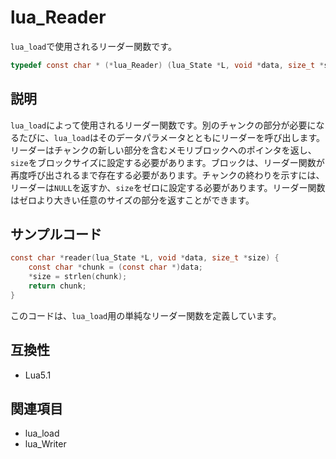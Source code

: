 # lua_Reader

`lua_load`で使用されるリーダー関数です。

```c
typedef const char * (*lua_Reader) (lua_State *L, void *data, size_t *size);
```

## 説明

`lua_load`によって使用されるリーダー関数です。別のチャンクの部分が必要になるたびに、`lua_load`はそのデータパラメータとともにリーダーを呼び出します。リーダーはチャンクの新しい部分を含むメモリブロックへのポインタを返し、`size`をブロックサイズに設定する必要があります。ブロックは、リーダー関数が再度呼び出されるまで存在する必要があります。チャンクの終わりを示すには、リーダーは`NULL`を返すか、`size`をゼロに設定する必要があります。リーダー関数はゼロより大きい任意のサイズの部分を返すことができます。

## サンプルコード

```c
const char *reader(lua_State *L, void *data, size_t *size) {
    const char *chunk = (const char *)data;
    *size = strlen(chunk);
    return chunk;
}
```

このコードは、`lua_load`用の単純なリーダー関数を定義しています。

## 互換性

- Lua5.1

## 関連項目

- lua_load
- lua_Writer